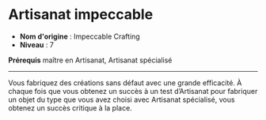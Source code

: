 # Artisanat impeccable

 * **Nom d'origine** : Impeccable Crafting
 * **Niveau** : 7


<p><strong>Prérequis</strong> maître en Artisanat, Artisanat spécialisé</p>
<hr>
<p>Vous fabriquez des créations sans défaut avec une grande efficacité. À chaque fois que vous obtenez un succès à un test d’Artisanat pour fabriquer un objet du type que vous avez choisi avec Artisanat spécialisé, vous obtenez un succès critique à la place.</p>